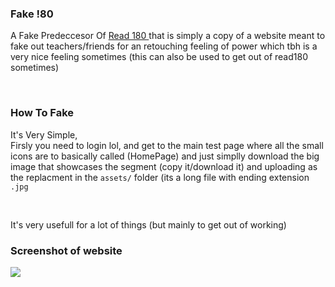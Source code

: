 <!-- This Work Is Amazing -->
<h3> Fake !80 </h3>
A Fake Predeccesor Of <a href="https://www.hmhco.com/programs/read-180-universal"> Read 180 </a> that is simply a copy of a website meant to fake out teachers/friends for an retouching feeling of power which tbh is a very nice feeling sometimes (this can also be used to get out of read180 sometimes) <br>

<br> <h3> How To Fake </h3>
It's Very Simple, <br>Firsly you need to login lol, and get to the main test page where all the small icons are to basically called (HomePage) and just simplly download the big image that showcases the segment (copy it/download it) and uploading as the replacment in the `assets/` folder (its a long file with ending extension `.jpg`

<br>

It's very usefull for a lot of things (but mainly to get out of working)


<h3> Screenshot of website </h3>
<img src="https://scholastic.cf/assets/showcase.png">



